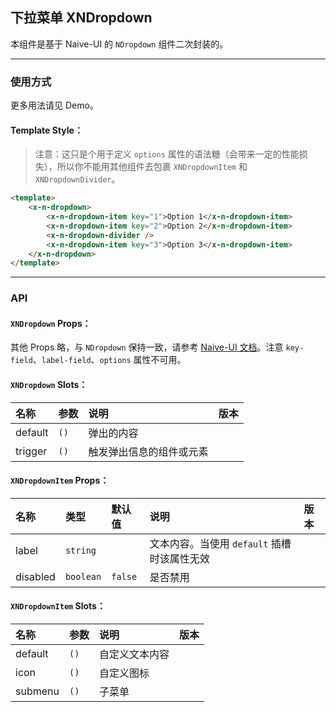 ﻿## 下拉菜单 XNDropdown

本组件是基于 Naive-UI 的 `NDropdown` 组件二次封装的。

---

### 使用方式

更多用法请见 Demo。

#### Template Style：

> 注意：这只是个用于定义 `options` 属性的语法糖（会带来一定的性能损失），所以你不能用其他组件去包裹 `XNDropdownItem` 和 `XNDropdownDivider`。

```html
<template>
    <x-n-dropdown>
        <x-n-dropdown-item key="1">Option 1</x-n-dropdown-item>
        <x-n-dropdown-item key="2">Option 2</x-n-dropdown-item>
        <x-n-dropdown-divider />
        <x-n-dropdown-item key="3">Option 3</x-n-dropdown-item>
    </x-n-dropdown>
</template>
```

---

### API

#### `XNDropdown` Props：

其他 Props 略，与 `NDropdown` 保持一致，请参考 [Naive-UI 文档](https://www.naiveui.com/zh-CN/os-theme/components/dropdown#Dropdown-Props)。注意 `key-field`、`label-field`、`options` 属性不可用。

#### `XNDropdown` Slots：

| 名称    | 参数 | 说明                     | 版本 |
| :------ | :--- | :----------------------- | :--- |
| default | `()` | 弹出的内容               |      |
| trigger | `()` | 触发弹出信息的组件或元素 |      |

#### `XNDropdownItem` Props：

| 名称     | 类型      | 默认值  | 说明                                        | 版本 |
| :------- | :-------- | :------ | :------------------------------------------ | :--- |
| label    | `string`  |         | 文本内容。当使用 `default` 插槽时该属性无效 |      |
| disabled | `boolean` | `false` | 是否禁用                                    |      |

#### `XNDropdownItem` Slots：

| 名称    | 参数 | 说明           | 版本 |
| :------ | :--- | :------------- | :--- |
| default | `()` | 自定义文本内容 |      |
| icon    | `()` | 自定义图标     |      |
| submenu | `()` | 子菜单         |      |
